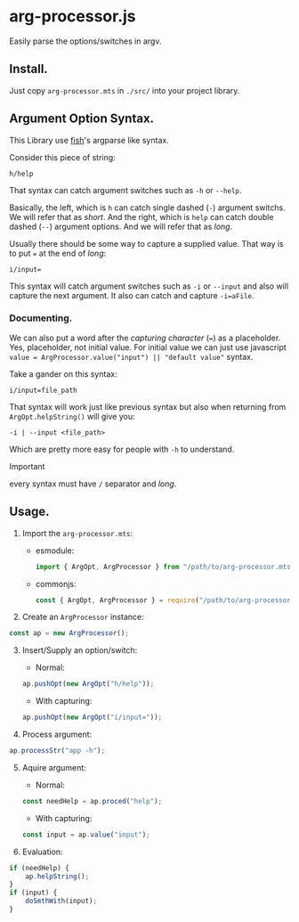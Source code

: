 # arg-processor.js

Easily parse the options/switches in argv.

## Install.

Just copy `arg-processor.mts` in `./src/` into your project library.

## Argument Option Syntax.

This Library use [fish](https://fishshell.com/)'s argparse like syntax.

Consider this piece of string:
```
h/help
```
That syntax can catch argument switches such as `-h` or `--help`.

Basically, the left, which is `h` can catch single dashed (`-`) argument switchs.
We will refer that as *short*.
And the right, which is `help` can catch double dashed (`--`) argument options.
And we will refer that as *long*.

Usually there should be some way to capture a supplied value. That way is to put `=`
at the end of *long*:
```
i/input=
```
This syntax will catch argument switches such as `-i` or `--input` and also will capture
the next argument. It also can catch and capture `-i=aFile`.

### Documenting.

We can also put a word after the *capturing character* (`=`) as a placeholder.
Yes, placeholder, not initial value. For initial value we can just use
javascript `value = ArgProcessor.value("input") || "default value"` syntax.

Take a gander on this syntax:
```
i/input=file_path
```
That syntax will work just like previous syntax but also when returning from
`ArgOpt.helpString()` will give you:
```
-i | --input <file_path>
```
Which are pretty more easy for people with `-h` to understand.

> [!IMPORTANT]
> every syntax must have `/` separator and *long*.

## Usage.

1. Import the `arg-processor.mts`:
    - esmodule:
        ```javascript
        import { ArgOpt, ArgProcessor } from "/path/to/arg-processor.mts";
        ```
    - commonjs:
        ```javascript
        const { ArgOpt, ArgProcessor } = require("/path/to/arg-processor.mts");
        ```

2. Create an `ArgProcessor` instance:
```javascript
const ap = new ArgProcessor();
```

3. Insert/Supply an option/switch:
    - Normal:
    ```javascript
    ap.pushOpt(new ArgOpt("h/help"));
    ```
    - With capturing:
    ```javascript
    ap.pushOpt(new ArgOpt("i/input="));
    ```

4. Process argument:
```javascript
ap.processStr("app -h");
```

5. Aquire argument:
    - Normal:
    ```javascript
    const needHelp = ap.proced("help");
    ```
    - With capturing:
    ```javascript
    const input = ap.value("input");
    ```

6. Evaluation:
```javascript
if (needHelp) {
    ap.helpString();
}
if (input) {
    doSmthWith(input);
}
```
